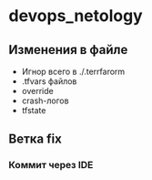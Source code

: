 # devops_netology

## Изменения в файле
* Игнор всего в ./.terrfarorm
* .tfvars файлов
* override
* crash-логов
* tfstate

## Ветка fix
### Коммит через IDE